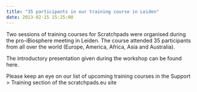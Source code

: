 ```yaml
---
title: "35 participants in our training course in Leiden"
date: 2013-02-15 15:25:00
---
```


Two sessions of training courses for Scratchpads were organised during the pro-iBiosphere meeting  in Leiden. The course attended 35 participants from all over the world (Europe, America, Africa, Asia and Australia). 

The introductory presentation given during the workshop can be found here.

Please keep an eye on our list of upcoming training courses in the Support > Training section of the scratchpads.eu site

